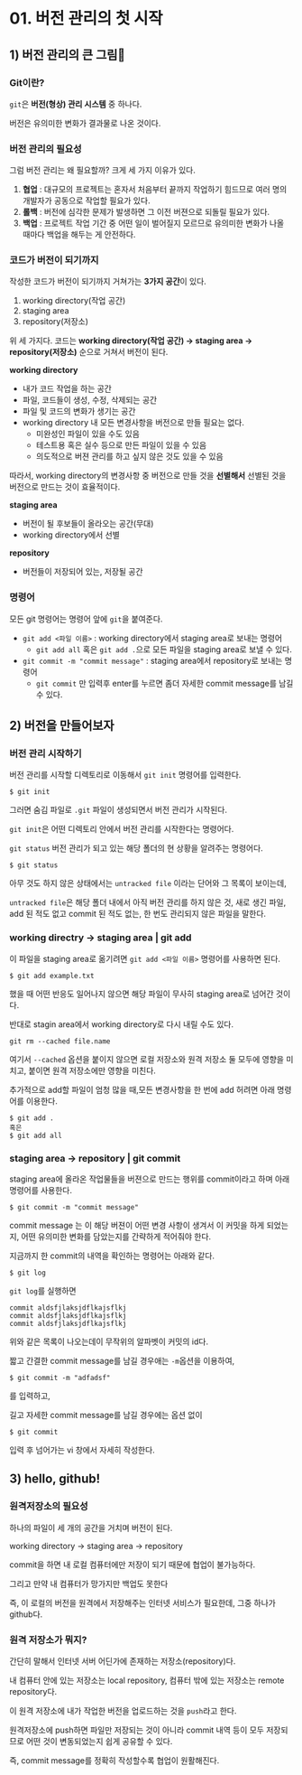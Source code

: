 # 01. 버전 관리의 첫 시작

## 1) 버전 관리의 큰 그림

### Git이란?

`git`은 **버전(형상) 관리 시스템** 중 하나다.

버전은 유의미한 변화가 결과물로 나온 것이다.

### 버전 관리의 필요성

그럼 버전 관리는 왜 필요할까? 크게 세 가지 이유가 있다.

1. **협업** : 대규모의 프로젝트는 혼자서 처음부터 끝까지 작업하기 힘드므로 여러 명의 개발자가 공동으로 작업할 필요가 있다.
2. **롤백** : 버전에 심각한 문제가 발생하면 그 이전 버젼으로 되돌릴 필요가 있다.
3. **백업** : 프로젝트 작업 기간 중 어떤 일이 벌어질지 모르므로 유의미한 변화가 나올 때마다 백업을 해두는 게 안전하다.

### 코드가 버전이 되기까지

작성한 코드가 버전이 되기까지 거쳐가는 **3가지 공간**이 있다. 

1. working directory(작업 공간)
2. staging area
3. repository(저장소)

위 세 가지다. 코드는 **working directory(작업 공간) -> staging area -> repository(저장소)** 순으로 거쳐서 버전이 된다.

**working directory**

- 내가 코드 작업을 하는 공간
- 파일, 코드들이 생성, 수정, 삭제되는 공간
- 파일 및 코드의 변화가 생기는 공간
- working directory 내 모든 변경사항을 버전으로 만들 필요는 없다. 
  - 미완성인 파일이 있을 수도 있음
  - 테스트용 혹은 실수 등으로 만든 파일이 있을 수 있음
  - 의도적으로 버젼 관리를 하고 싶지 않은 것도 있을 수 있음

따라서, working directory의 변경사항 중 버전으로 만들 것을 **선별해서** 선별된 것을 버전으로 만드는 것이 효율적이다.

**staging area**

- 버전이 될 후보들이 올라오는 공간(무대)
- working directory에서 선별

**repository**

- 버전들이 저장되어 있는, 저장될 공간
### 명령어

모든 git 명령어는 명령어 앞에 `git`을 붙여준다.

- `git add <파일 이름>` : working directory에서 staging area로 보내는 명령어
  - `git add all` 혹은 `git add .`으로 모든 파일을 staging area로 보낼 수 있다.
- `git commit -m "commit message"` : staging area에서 repository로 보내는 명령어
  - `git commit` 만 입력후 enter를 누르면 좀더 자세한 commit message를 남길 수 있다.

## 2) 버전을 만들어보자

### 버전 관리 시작하기

버전 관리를 시작할 디렉토리로 이동해서 `git init` 명령어를 입력한다.

```
$ git init
```

그러면 숨김 파일로 `.git` 파일이 생성되면서 버전 관리가 시작된다.

`git init`은 어떤 디렉토리 안에서 버전 관리를 시작한다는 명령어다.


`git status` 버전 관리가 되고 있는 해당 폴더의 현 상황을 알려주는 명령어다.

```
$ git status
```

아무 것도 하지 않은 상태에서는 `untracked file` 이라는 단어와 그 목록이 보이는데,

`untracked file`은 해당 폴더 내에서 아직 버전 관리를 하지 않은 것, 새로 생긴 파일, add 된 적도 없고 commit 된 적도 없는, 한 번도 관리되지 않은 파일을 말한다.

### working directry -> staging area | git add

이 파일을 staging area로 옮기려면 `git add <파일 이름>` 명령어를 사용하면 된다.

```
$ git add example.txt
```

했을 때 어떤 반응도 일어나지 않으면 해당 파일이 무사히 staging area로 넘어간 것이다.

반대로 stagin area에서 working directory로 다시 내릴 수도 있다.

```
git rm --cached file.name
```

여기서 `--cached` 옵션을 붙이지 않으면 로컬 저장소와 원격 저장소 둘 모두에 영향을 미치고, 붙이면 원격 저장소에만 영향을 미친다. 

추가적으로 add할 파일이 엄청 많을 때,모든 변경사항을 한 번에 add 허려면 아래 명령어를 이용한다.

```
$ git add .
혹은
$ git add all
```

### staging area -> repository | git commit 

staging area에 올라온 작업물들을 버젼으로 만드는 행위를 commit이라고 하며 아래 명령어를 사용한다.

```
$ git commit -m "commit message"
```

commit message 는 이 해당 버젼이 어떤 변경 사항이 생겨서 이 커밋을 하게 되었는지, 어떤 유의미한 변화를 담았는지를 간략하게 적어줘야 한다.

지금까지 한 commit의 내역을 확인하는 명령어는 아래와 같다.

```
$ git log
```

`git log`를 실행하면 

```
commit aldsfjlaksjdflkajsflkj
commit aldsfjlaksjdflkajsflkj
commit aldsfjlaksjdflkajsflkj
```

위와 같은 목록이 나오는데이 무작위의 알파벳이 커밋의 id다.

짧고 간결한 commit message를 남길 경우애는 `-m`옵션을 이용하여,

```
$ git commit -m "adfadsf"
```
를 입력하고,

길고 자세한 commit message를 남길 경우에는 옵션 없이

```
$ git commit
```
입력 후 넘어가는 vi 창에서 자세히 작성한다.

## 3) hello, github!

### 원격저장소의 필요성

하나의 파일이 세 개의 공간을 거치며 버전이 된다.

working directory -> staging area -> repository

commit을 하면 내 로컬 컴퓨터에만 저장이 되기 때문에 협업이 불가능하다.

그리고 만약 내 컴퓨터가 망가지만 백업도 못한다

즉, 이 로컬의 버전을 원격에서 저장해주는 인터넷 서비스가 필요한데, 그중 하나가 github다.

### 원격 저장소가 뭐지?

간단히 말해서 인터넷 서버 어딘가에 존재하는 저장소(repository)다. 

내 컴퓨터 안에 있는 저장소는 local repository, 컴퓨터 밖에 있는 저장소는 remote repository다.

이 원격 저장소에 내가 작업한 버전을 업로드하는 것을 `push`라고 한다.

원격저장소에 push하면 파일만 저장되는 것이 아니라 commit 내역 등이 모두 저장되므로 어떤 것이 변동되었는지 쉽게 공유할 수 있다.

즉, commit message를 정확히 작성할수록 협업이 원활해진다.
